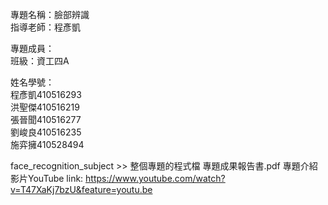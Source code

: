 專題名稱：臉部辨識  
指導老師：程彥凱

專題成員：  
班級：資工四A  

姓名學號：  
程彥凱410516293<br>
洪聖傑410516219<br>
張晉聞410516277<br>
劉峻良410516235<br>
施弈擁410528494<br>


face_recognition_subject >> 整個專題的程式檔
專題成果報告書.pdf
專題介紹影片YouTube link: https://www.youtube.com/watch?v=T47XaKj7bzU&feature=youtu.be  
